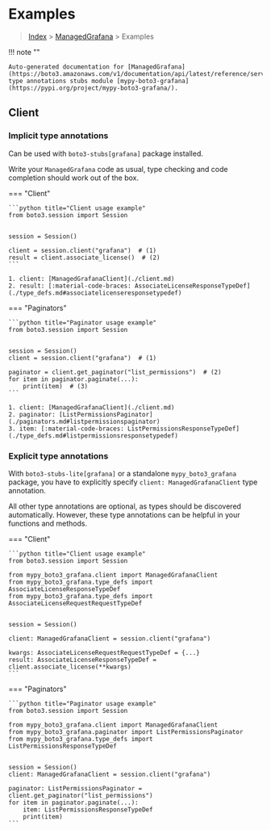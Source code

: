 # Examples

> [Index](../README.md) > [ManagedGrafana](./README.md) > Examples

!!! note ""

    Auto-generated documentation for [ManagedGrafana](https://boto3.amazonaws.com/v1/documentation/api/latest/reference/services/grafana.html#ManagedGrafana)
    type annotations stubs module [mypy-boto3-grafana](https://pypi.org/project/mypy-boto3-grafana/).

## Client

### Implicit type annotations

Can be used with `boto3-stubs[grafana]` package installed.

Write your `ManagedGrafana` code as usual,
type checking and code completion should work out of the box.


=== "Client"

    ```python title="Client usage example"
    from boto3.session import Session


    session = Session()

    client = session.client("grafana")  # (1)
    result = client.associate_license()  # (2)
    ```

    1. client: [ManagedGrafanaClient](./client.md)
    2. result: [:material-code-braces: AssociateLicenseResponseTypeDef](./type_defs.md#associatelicenseresponsetypedef) 



=== "Paginators"

    ```python title="Paginator usage example"
    from boto3.session import Session


    session = Session()
    client = session.client("grafana")  # (1)

    paginator = client.get_paginator("list_permissions")  # (2)
    for item in paginator.paginate(...):
        print(item)  # (3)
    ```

    1. client: [ManagedGrafanaClient](./client.md)
    2. paginator: [ListPermissionsPaginator](./paginators.md#listpermissionspaginator)
    3. item: [:material-code-braces: ListPermissionsResponseTypeDef](./type_defs.md#listpermissionsresponsetypedef) 




### Explicit type annotations

With `boto3-stubs-lite[grafana]`
or a standalone `mypy_boto3_grafana` package, you have to explicitly specify `client: ManagedGrafanaClient` type annotation.

All other type annotations are optional, as types should be discovered automatically.
However, these type annotations can be helpful in your functions and methods.


=== "Client"

    ```python title="Client usage example"
    from boto3.session import Session

    from mypy_boto3_grafana.client import ManagedGrafanaClient
    from mypy_boto3_grafana.type_defs import AssociateLicenseResponseTypeDef
    from mypy_boto3_grafana.type_defs import AssociateLicenseRequestRequestTypeDef


    session = Session()

    client: ManagedGrafanaClient = session.client("grafana")

    kwargs: AssociateLicenseRequestRequestTypeDef = {...}
    result: AssociateLicenseResponseTypeDef = client.associate_license(**kwargs)
    ```



=== "Paginators"

    ```python title="Paginator usage example"
    from boto3.session import Session

    from mypy_boto3_grafana.client import ManagedGrafanaClient
    from mypy_boto3_grafana.paginator import ListPermissionsPaginator
    from mypy_boto3_grafana.type_defs import ListPermissionsResponseTypeDef


    session = Session()
    client: ManagedGrafanaClient = session.client("grafana")

    paginator: ListPermissionsPaginator = client.get_paginator("list_permissions")
    for item in paginator.paginate(...):
        item: ListPermissionsResponseTypeDef
        print(item)
    ```




